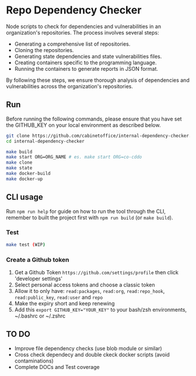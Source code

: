 # Repo Dependency Checker

Node scripts to check for dependencies and vulnerabilities in an organization's repositories. The process involves several steps:

- Generating a comprehensive list of repositories.
- Cloning the repositories.
- Generating state dependencies and state vulnerabilities files.
- Creating containers specific to the programming language.
- Running the containers to generate reports in JSON format.

By following these steps, we ensure thorough analysis of dependencies and vulnerabilities across the organization's repositories.

## Run

Before running the following commands, please ensure that you have set the GITHUB_KEY on your local environment as described below.

```bash
git clone https://github.com/cabinetoffice/internal-dependency-checker.git
cd internal-dependency-checker

make build
make start ORG=ORG_NAME # es. make start ORG=co-cddo
make clone
make state
make docker-build
make docker-up
```

## CLI usage

Run `npm run help` for guide on how to run the tool through the CLI, remember to built the project first with `npm run build` (or `make build`).

### Test

```bash
make test (WIP)
```

### Create a Github token

1. Get a Github Token `https://github.com/settings/profile` then click 'developer settings'
2. Select personal access tokens and choose a classic token
3. Allow it to only have: `read:packages`, `read:org`, `read:repo_hook`, `read:public_key`, `read:user` and `repo`
4. Make the expiry short and keep renewing
5. Add this `export GITHUB_KEY="YOUR_KEY"` to your bash/zsh environments, ~/.bashrc or ~/.zshrc

## TO DO

- Improve file dependency checks (use blob module or similar)
- Cross check dependecy and double ckeck docker scripts (avoid contaminations)
- Complete DOCs and Test coverage
